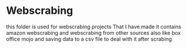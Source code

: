 # Webscrabing
this folder is used for webscrabing projects That I have made
it contains amazon webscrabing and webscrabing from other sources also like box office mojo and saving data to a csv file to deal with it after scrabing
